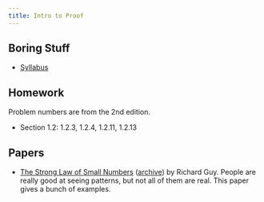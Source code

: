 ```yaml
---
title: Intro to Proof
---
```


## Boring Stuff

* [Syllabus](/pdf/classes/prfs/prfs-syllabus.pdf)

## Homework

Problem numbers are from the 2nd edition.

* Section 1.2: 1.2.3, 1.2.4, 1.2.11, 1.2.13

## Papers

* [The Strong Law of Small Numbers](https://www.maa.org/sites/default/files/pdf/upload_library/22/Ford/Guy697-712.pdf) ([archive](http://web.archive.org/web/20161225215213/http://www.maa.org/sites/default/files/pdf/upload_library/22/Ford/Guy697-712.pdf)) by Richard Guy. People are really good at seeing patterns, but not all of them are real. This paper gives a bunch of examples.

